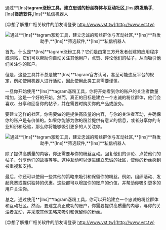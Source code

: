 通过**[Ins]**tagram涨粉工具，建立忠诚的粉丝群体与互动社区,**[Ins]**群发助手,**[Ins]**筛选软件,**[Ins]**私信机器人

[😍想了解推广相关软件的朋友请登录 http://www.vst.tw](http://www.vst.tw)

 <center><img src="https://vst.tw/MP4/tuiguang/png/7.png" alt="通过**[Ins]**tagram涨粉工具，建立忠诚的粉丝群体与互动社区,**[Ins]**群发助手,**[Ins]**筛选软件,**[Ins]**私信机器人"></center>

首先，什么是**[Ins]**tagram涨粉工具？它们是由第三方开发者创建的应用程序或网站，它们可以帮助你自动关注其他用户，点赞、评论他们的帖子，从而吸引他们关注你的账户。

但是，这些工具并不总是被**[Ins]**tagram官方认可，甚至可能违反平台的规定，例如使用机器人进行活动，因此使用此类工具需要谨慎。

一旦你开始使用**[Ins]**tagram涨粉工具，你将开始看到你的账户的关注者数量增加，这是一个好的开始。然而，真正的目标是建立一个忠诚的粉丝群体，他们会喜欢、分享和回复你的帖子，并在需要时购买你的产品或服务。

要建立这样的社区，你需要做的是提供高质量的内容，与你的关注者互动，并确保你的账户是有价值的。如果你能够为你的粉丝提供有意义的信息，或者分享你的专业知识和经验，那么你将能够吸引更多的人关注你。

 <center><img src="https://vst.tw/MP4/tuiguang/png/6.png" alt="通过**[Ins]**tagram涨粉工具，建立忠诚的粉丝群体与互动社区,**[Ins]**群发助手,**[Ins]**筛选软件,**[Ins]**私信机器人"></center>

除了提供高质量的内容，你还需要与你的粉丝互动。回复他们的评论、点赞他们的帖子、分享他们的故事等等。这种互动可以促进建立忠诚的社区，使你的粉丝感到被重视和支持。

最后，你还可以使用一些其他的策略来吸引和保留你的粉丝。例如，组织活动、发起竞赛或提供独特的优惠。这些都可以增加你的账户的价值，并帮助你吸引更多的用户关注你。

总之，通过使用**[Ins]**tagram涨粉工具，你可以开始建立一个忠诚的粉丝群体和互动社区。然而，要建立真正成功的账户，你需要提供高质量的内容，与你的关注者互动，并采取其他策略来吸引和保留你的粉丝。

[😍想了解推广相关软件的朋友请登录 http://www.vst.tw](http://www.vst.tw)



